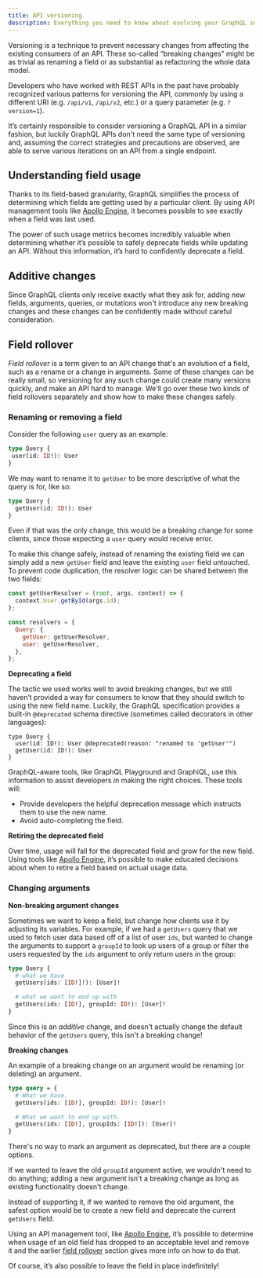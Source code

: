 ```yaml
---
title: API versioning
description: Everything you need to know about evolving your GraphQL schema
---
```


Versioning is a technique to prevent necessary changes from affecting the existing consumers of an API.  These so-called “breaking changes” might be as trivial as renaming a field or as substantial as refactoring the whole data model.

Developers who have worked with REST APIs in the past have probably recognized various patterns for versioning the API, commonly by using a different URI (e.g. `/api/v1`, `/api/v2`, etc.) or a query parameter (e.g. `?version=1`).

It’s certainly responsible to consider versioning a GraphQL API in a similar fashion, but luckily  GraphQL APIs don't need the same type of  versioning and, assuming the correct strategies and precautions are observed, are able to serve various iterations on an API from a single endpoint.

## Understanding field usage

Thanks to its field-based granularity, GraphQL simplifies the process of determining which fields are getting used by a particular client.  By using API management tools like [Apollo Engine](https://www.apollographql.com/engine), it becomes possible to see exactly when a field was last used.

The power of such usage metrics becomes incredibly valuable when determining whether it’s possible to safely deprecate fields while updating an API.  Without this information, it’s hard to confidently deprecate a field.

## Additive changes

Since GraphQL clients only receive exactly what they ask for, adding new fields, arguments, queries, or mutations won't introduce any new breaking changes and these changes can be confidently made without careful consideration.

<h2 id="field-rollover">Field rollover</h2>

_Field rollover_ is a term given to an API change that's an evolution of a field, such as a rename or a change in arguments. Some of these changes can be really small, so versioning for any such change could create many versions quickly, and make an API hard to manage. We'll go over these two kinds of field rollovers separately and show how to make these changes safely.

<h3 id="renaming-or-removing-a-field">Renaming or removing a field</h3>

Consider the following `user` query as an example:

```graphql
type Query {
 user(id: ID!): User
}
```

We may want to rename it to `getUser` to be more descriptive of what the query is for, like so:

```graphql
type Query {
  getUser(id: ID!): User
}
```

Even if that was the only change, this would be a breaking change for some clients, since those  expecting a `user` query would receive error.

To make this change safely, instead of renaming the existing field we can simply add a new `getUser` field and leave the existing  `user` field untouched. To prevent code duplication, the  resolver logic can be shared between the two fields:

```js
const getUserResolver = (root, args, context) => {
  context.User.getById(args.id);
};

const resolvers = {
  Query: {
    getUser: getUserResolver,
    user: getUserResolver,
  },
};
```

**Deprecating a field**

The tactic we used works well to avoid breaking changes, but we still haven’t provided a way for consumers to know that they should switch to using the new field name. Luckily, the GraphQL specification provides a built-in `@deprecated` schema directive (sometimes called decorators in other languages):

```
type Query {
  user(id: ID!): User @deprecated(reason: "renamed to 'getUser'")
  getUser(id: ID!): User
}
```

GraphQL-aware tools, like GraphQL Playground and GraphiQL, use this information to assist developers in making the right choices.  These tools will:

* Provide developers the helpful deprecation message which instructs them to use the new name.
* Avoid auto-completing the field.

**Retiring the deprecated field**

Over time, usage will fall for the deprecated field and grow for the new field. Using tools like [Apollo Engine](https://www.apollographql.com/engine), it’s possible to make educated decisions about when to retire a field based on actual usage data.

### Changing arguments

**Non-breaking argument changes**

Sometimes we want to keep a field, but change how clients use it by adjusting its variables. For example, if we had a `getUsers` query that we used to fetch user data based off of a list of user `ids`, but wanted to change the arguments to support a `groupId` to look up users of a group or filter the users requested by the `ids` argument to only return users in the group:

```graphql
type Query {
  # what we have
  getUsers(ids: [ID!]!): [User]!

  # what we want to end up with
  getUsers(ids: [ID!], groupId: ID!): [User]!
}
```

Since this is an _additive_ change, and doesn't actually change the default behavior of the `getUsers` query, this isn't a breaking change!

**Breaking changes**

An example of a breaking change on an argument would be renaming (or deleting) an argument.

```graphql
type query = {
  # What we have.
  getUsers(ids: [ID!], groupId: ID!): [User]!

  # What we want to end up with.
  getUsers(ids: [ID!], groupIds: [ID!]): [User]!
}
```

There's no way to mark an argument as deprecated, but there are a couple options.

If we wanted to leave the old `groupId` argument active, we wouldn't need to do anything; adding a new argument isn't a breaking change as long as existing functionality doesn't change.

Instead of supporting it, if we wanted to remove the old argument, the safest option would be to create a new field and deprecate the current `getUsers` field.

Using an API management tool, like [Apollo Engine](https://www.apollographql.com/engine), it’s possible to determine when usage of an old field has dropped to an acceptable level and remove it and the earlier [field rollover](#field-rollover) section gives more info on how to do that.

Of course, it’s also possible to leave the field in place indefinitely!